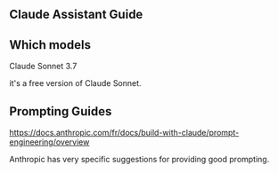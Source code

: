 ## Claude Assistant Guide  

## Which models 
Claude Sonnet 3.7

it's a free version of Claude Sonnet.

## Prompting Guides
https://docs.anthropic.com/fr/docs/build-with-claude/prompt-engineering/overview


Anthropic has very specific suggestions for providing good prompting.
